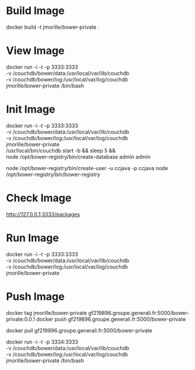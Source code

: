 
# Build Image
docker build -t jmorille/bower-private .
 

# View Image
docker run -i -t -p 3333:3333 \
   -v /couchdb/bower/data:/usr/local/var/lib/couchdb \
   -v /couchdb/bower/log:/usr/local/var/log/couchdb \
   jmorille/bower-private /bin/bash


# Init Image
docker run -i -t -p 3333:3333 \
 -v /couchdb/bower/data:/usr/local/var/lib/couchdb \
 -v /couchdb/bower/log:/usr/local/var/log/couchdb \
 jmorille/bower-private \
  /usr/local/bin/couchdb start -b &&  sleep 5 && \
  node  /opt/bower-registry/bin/create-database admin admin


 node  /opt/bower-registry/bin/create-user -u ccjava -p ccjava
 node  /opt/bower-registry/bin/bower-registry
 
# Check Image
http://127.0.0.1:3333/packages

# Run Image
docker run -i -t -p 3333:3333 \
 -v /couchdb/bower/data:/usr/local/var/lib/couchdb \
 -v /couchdb/bower/log:/usr/local/var/log/couchdb \
 jmorille/bower-private
 
 
 
# Push Image
docker tag jmorille/bower-private gf219896.groupe.generali.fr:5000/bower-private:0.0.1
docker push gf219896.groupe.generali.fr:5000/bower-private
 
docker pull gf219896.groupe.generali.fr:5000/bower-private


docker run -i -t -p 3334:3333 \
 -v /couchdb/bower/data:/usr/local/var/lib/couchdb \
 -v /couchdb/bower/log:/usr/local/var/log/couchdb \
 jmorille/bower-private /bin/bash
 
 
 